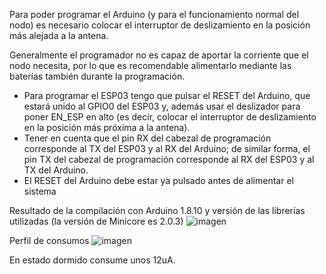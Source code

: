 Para poder programar el Arduino (y para el funcionamiento normal del nodo) es necesario colocar el interruptor de deslizamiento en la posición más alejada a la antena.

Generalmente el programador no es capaz de aportar la corriente que el nodo necesita, por lo que es recomendable alimentarlo mediante las baterías también durante la programación.
- Para programar el ESP03 tengo que pulsar el RESET del Arduino, que estará unido al GPIO0 del ESP03 y, además usar el deslizador para poner EN_ESP en alto (es decir, colocar el interruptor de deslizamiento en la posición más próxima a la antena).
- Tener en cuenta que el pin RX del cabezal de programación corresponde al TX del ESP03 y al RX del Arduino; de similar forma, el pin TX del cabezal de programación corresponde al RX del ESP03 y al TX del Arduino. 
- El RESET del Arduino debe estar ya pulsado antes de alimentar el sistema

Resultado de la compilación con Arduino 1.8.10 y versión de las librerías utilizadas (la versión de Minicore es 2.0.3)
![imagen](https://user-images.githubusercontent.com/52624907/134652531-3c782e80-79ed-4b29-9e56-d59d169ad6dc.png)

Perfil de consumos
![imagen](https://user-images.githubusercontent.com/52624907/134661465-e4668836-8e76-4cf8-9a08-4740f311c621.png)



En estado dormido consume unos 12uA.
